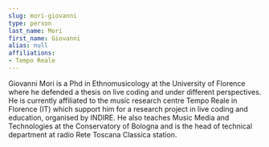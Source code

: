 ```yaml
---
slug: mori-giovanni
type: person
last_name: Mori
first_name: Giovanni
alias: null
affiliations:
- Tempo Reale
---
```


Giovanni Mori is a Phd in Ethnomusicology at the University of Florence where he defended a thesis on live coding and under different perspectives. He is currently affiliated to the music research centre Tempo Reale in Florence (IT) which support him for a research project in live coding and education, organised by INDIRE. He also teaches Music Media and Technologies at the Conservatory of Bologna and is the head of technical department at radio Rete Toscana Classica station.